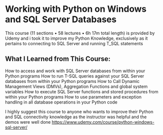 # Working with Python on Windows and SQL Server Databases

This course (11 sections • 58 lectures • 6h 17m total length) is provided by Udemy and i took it to improve my Python Knowledge, exclusively as it pertains to connecting to SQL Server and running T_SQL statements

## What I Learned from This Course:
How to access and work with SQL Server databases from within your Python programs
How to run T-SQL queries against your SQL Server databases from within your Python programs
How to Call Dynamic Management Views (DMVs), Aggregation Functions and global system variables
How to execute SQL Server functions and stored procedures from within your Python programs
How to use parameters and exception handling in all database operations in your Python code

I highly suggest this course to anyone who wants to improve their Python and SQL connectivity knowledge as the instructor was helpful and the demos were well done https://www.udemy.com/course/python-windows-sql-server/